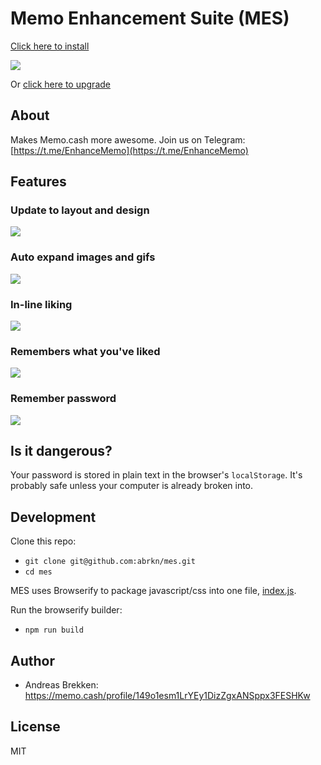 # Memo Enhancement Suite (MES)

[Click here to install](INSTALL.md)

![](https://i.imgur.com/iyw7CCo.gif)

Or [click here to upgrade](UPGRADE.md)

## About

Makes Memo.cash more awesome. Join us on Telegram: [https://t.me/EnhanceMemo](https://t.me/EnhanceMemo)

## Features

### Update to layout and design

![](https://user-images.githubusercontent.com/3764321/39086668-27983e52-45d0-11e8-8615-ac933398bc92.png)

### Auto expand images and gifs

![](https://i.gyazo.com/b2fdf429dc6c5b1fd44f2f28ba6c5b09.gif)

### In-line liking

![](https://i.gyazo.com/1bf2bc325b22e62bc552f98256bda362.gif)

### Remembers what you've liked

![](https://i.gyazo.com/4e82580216383fb5cc4d9b6a23c750f0.gif)

### Remember password

![](https://i.gyazo.com/7ee72a6960c0c2cfc2ce4cdeb32e24cb.png)

## Is it dangerous?

Your password is stored in plain text in the browser's `localStorage`. It's probably safe unless your computer is already broken into.

## Development

Clone this repo:

- `git clone git@github.com:abrkn/mes.git`
- `cd mes`

MES uses Browserify to package javascript/css into one file, [index.js](index.js).

Run the browserify builder:

- `npm run build`

## Author

* Andreas Brekken: https://memo.cash/profile/149o1esm1LrYEy1DizZgxANSppx3FESHKw

## License

MIT
